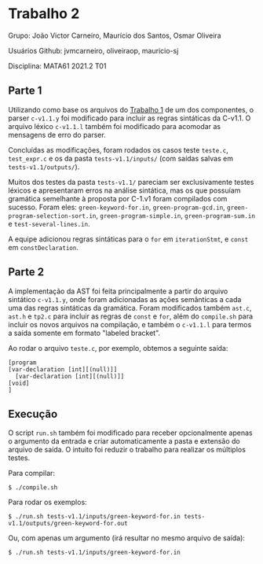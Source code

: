 # Trabalho 2
Grupo: João Victor Carneiro, Maurício dos Santos, Osmar Oliveira

Usuários Github: jvmcarneiro, oliveiraop, mauricio-sj

Disciplina: MATA61 2021.2 T01


## Parte 1
Utilizando como base os arquivos do [Trabalho 1](../T1-jvmcarneiro) de um dos componentes, o parser `c-v1.1.y` foi modificado para incluir as regras sintáticas da C-v1.1.
O arquivo léxico `c-v1.1.l` também foi modificado para acomodar as mensagens de erro do parser.

Concluídas as modificações, foram rodados os casos teste `teste.c`, `test_expr.c` e os da pasta `tests-v1.1/inputs/` (com saídas salvas em `tests-v1.1/outputs/`).

Muitos dos testes da pasta `tests-v1.1/` pareciam ser exclusivamente testes léxicos e apresentaram erros na análise sintática, mas os que possuíam gramática semelhante à proposta por C-1.v1 foram compilados com sucesso.
Foram eles: `green-keyword-for.in`, `green-program-gcd.in`, `green-program-selection-sort.in`, `green-program-simple.in`, `green-program-sum.in` e `test-several-lines.in`.

A equipe adicionou regras sintáticas para o `for` em `iterationStmt`, e `const` em `constDeclaration`.


## Parte 2

A implementação da AST foi feita principalmente a partir do arquivo sintático `c-v1.1.y`, onde foram adicionadas as ações semânticas a cada uma das regras sintáticas da gramática.
Foram modificados também `ast.c`, `ast.h` e `tp2.c` para incluir as regras de `const` e `for`, além do `compile.sh` para incluir os novos arquivos na compilação, e também o `c-v1.1.l` para termos a saída somente em formato "labeled bracket".

Ao rodar o arquivo `teste.c`, por exemplo, obtemos a seguinte saída:

```
[program
[var-declaration [int][(null)]]
  [var-declaration [int][(null)]]
[void]
]
```


## Execução

O script `run.sh` também foi modificado para receber opcionalmente apenas o argumento da entrada e criar automaticamente a pasta e extensão do arquivo de saída.
O intuito foi reduzir o trabalho para realizar os múltiplos testes.

Para compilar:

```
$ ./compile.sh
```

Para rodar os exemplos:

```
$ ./run.sh tests-v1.1/inputs/green-keyword-for.in tests-v1.1/outputs/green-keyword-for.out
```

Ou, com apenas um argumento (irá resultar no mesmo arquivo de saída):

```
$ ./run.sh tests-v1.1/inputs/green-keyword-for.in
```
